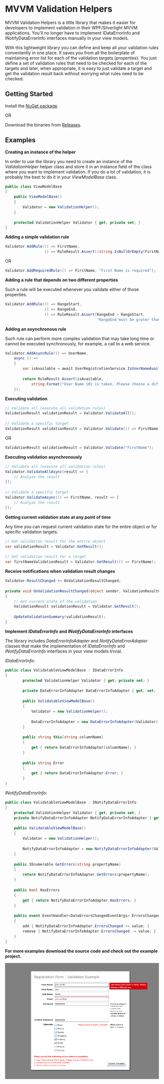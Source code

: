 # MVVM Validation Helpers
MVVM Validation Helpers is a little library that makes it easier for developers to implement validation in their WPF/Silverlight MVVM applications. You'll no longer have to implement IDataErrorInfo and INotifyDataErrorInfo interfaces manually in your view models. 

With this lightweight library you can define and keep all your validation rules conveniently in one place. It saves you from all the boilerplate of maintaining error list for each of the validation targets (properties). You just define a set of validation rules that need to be checked for each of the targets and later, when appropriate, it is easy to just validate a target and get the validation result back without worrying what rules need to be checked.

## Getting Started
Install the [NuGet package](https://www.nuget.org/packages/MvvmValidation).

OR

Download the binaries from [Releases](https://github.com/pglazkov/MvvmValidation/releases).

## Examples
**Creating an instance of the helper**

In order to use the library you need to create an instance of the _ValidationHelper_ helper class and store it in an instance field of the class where you want to implement validation. 
If you do a lot of validation, it is probably the best to do it in your _ViewModelBase_ class.
```cs
public class ViewModelBase
{
    public ViewModelBase()
    {
        Validator = new ValidationHelper();
    }
    
    protected ValidationHelper Validator { get; private set; }
}
```    
**Adding a simple validation rule**
```cs
Validator.AddRule(() => FirstName,
                  () => RuleResult.Assert(!string.IsNullOrEmpty(FirstName), "First Name is required"));
```
OR
```cs
Validator.AddRequiredRule(() => FirstName, "First Name is required");
```
**Adding a rule that depends on two different properties**

Such a rule will be executed whenever you validate either of those properties.
```cs
Validator.AddRule(() => RangeStart,
                  () => RangeEnd,
                  () => RuleResult.Assert(RangeEnd > RangeStart, 
                                          "RangeEnd must be grater than RangeStart");
```
**Adding an asynchronous rule**

Such rule can perform more complex validation that may take long time or cannot be executed synchronously, for example, a call to a web service.
```cs
Validator.AddAsyncRule(() => UserName,
    async () =>
    {
        var isAvailable = await UserRegistrationService.IsUserNameAvailable(UserName).ToTask();

        return RuleResult.Assert(isAvailable, 
            string.Format("User Name {0} is taken. Please choose a different one.", UserName));
    });
```
**Executing validation**
```cs
// Validate all (execute all validation rules)
ValidationResult validationResult = Validator.ValidateAll();

// Validate a specific target
ValidationResult validationResult = Validator.Validate(() => FirstName);
```
OR
```cs
ValidationResult validationResult = Validator.Validate("FirstName");
```
**Executing validation asynchronously**
```cs
// Validate all (execute all validation rules)
Validator.ValidateAllAsync(result => {
    // Analyze the result
});

// Validate a specific target
Validator.ValidateAsync(() => FirstName, result => {
    // Analyze the result
});
```
**Getting current validation state at any point of time**

Any time you can request current validation state for the entire object or for specific validation targets.
```cs
// Get validation result for the entire object
var validationResult = Validator.GetResult();

// Get validation result for a target
var firstNameValidationResult = Validator.GetResult(() => FirstName);
```
**Receive notifications when validation result changes**
```cs
Validator.ResultChanged += OnValidationResultChanged;

private void OnValidationResultChanged(object sender, ValidationResultChangedEventArgs e)
{
    // Get current state of the validation
    ValidationResult validationResult = Validator.GetResult();

    UpdateValidationSummary(validationResult);
}
```
**Implement _IDataErrorInfo_ and _INotifyDataErrorInfo_ interfaces**

The library includes _DataErrorInfoAdapter_ and _NotifyDataErrorAdapter_ classes that make the implementation of _IDataErrorInfo_ and _INotifyDataErrorInfo_ interfaces in your view models trivial.

_IDataErrorInfo_:
```cs
public class ValidatableViewModelBase : IDataErrorInfo
{
        protected ValidationHelper Validator { get; private set; }

        private DataErrorInfoAdapter DataErrorInfoAdapter { get; set; }

        public ValidatableViewModelBase()
        {
            Validator = new ValidationHelper();

            DataErrorInfoAdapter = new DataErrorInfoAdapter(Validator);
        }

        public string this[string columnName]
        {
            get { return DataErrorInfoAdapter[columnName]; }
        }

        public string Error
        {
            get { return DataErrorInfoAdapter.Error; }
        }
}
```
_INotifyDataErrorInfo_:
```cs
public class ValidatableViewModelBase : INotifyDataErrorInfo
{
    protected ValidationHelper Validator { get; private set; }
    private NotifyDataErrorInfoAdapter NotifyDataErrorInfoAdapter { get; set; }

    public ValidatableViewModelBase()
    {
        Validator = new ValidationHelper();

        NotifyDataErrorInfoAdapter = new NotifyDataErrorInfoAdapter(Validator);
    }

    public IEnumerable GetErrors(string propertyName)
    {
        return NotifyDataErrorInfoAdapter.GetErrors(propertyName);
    }

    public bool HasErrors
    {
        get { return NotifyDataErrorInfoAdapter.HasErrors; }
    }

    public event EventHandler<DataErrorsChangedEventArgs> ErrorsChanged
    {
        add { NotifyDataErrorInfoAdapter.ErrorsChanged += value; }
        remove { NotifyDataErrorInfoAdapter.ErrorsChanged -= value; }
    }
}
```

**For more examples download the source code and check out the example project.**

![Sample UI Screenshot](/Examples/screenshot.png)
